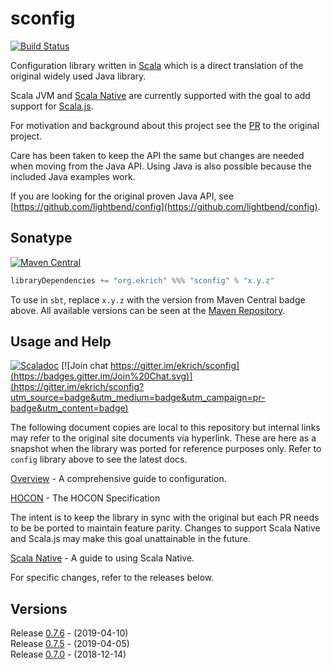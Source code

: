 # sconfig
[![Build Status](https://travis-ci.org/ekrich/sconfig.svg?branch=master)](https://travis-ci.org/ekrich/sconfig)

Configuration library written in [Scala](https://www.scala-lang.org/) which is a direct translation 
of the original widely used Java library.

Scala JVM and [Scala Native](https://scala-native.readthedocs.io/) are currently supported
with the goal to add support for [Scala.js](https://www.scala-js.org/).

For motivation and background about this project see the [PR](https://github.com/lightbend/config/pull/600) 
to the original project.

Care has been taken to keep the API the same but changes are needed when moving from the Java API.
Using Java is also possible because the included Java examples work. 

If you are looking for the original proven Java API, see
[https://github.com/lightbend/config](https://github.com/lightbend/config).


## Sonatype
[![Maven Central](https://img.shields.io/maven-central/v/org.ekrich/sconfig_2.11.svg)](https://maven-badges.herokuapp.com/maven-central/org.ekrich/sconfig_2.11)

```scala
libraryDependencies += "org.ekrich" %%% "sconfig" % "x.y.z"
```

To use in `sbt`, replace `x.y.z` with the version from Maven Central badge above.
All available versions can be seen at the [Maven Repository](https://mvnrepository.com/artifact/org.ekrich/sconfig).

## Usage and Help
[![Scaladoc](https://www.javadoc.io/badge/org.ekrich/sconfig_2.11.svg?label=scaladoc)](https://www.javadoc.io/doc/org.ekrich/sconfig_2.11)
[![Join chat https://gitter.im/ekrich/sconfig](https://badges.gitter.im/Join%20Chat.svg)](https://gitter.im/ekrich/sconfig?utm_source=badge&utm_medium=badge&utm_campaign=pr-badge&utm_content=badge)

The following document copies are local to this repository but internal links may refer to the
original site documents via hyperlink. These are here as a snapshot when the library was ported
for reference purposes only. Refer to `config` library above to see the latest docs.

[Overview](docs/original/README.md) - A comprehensive guide to configuration.

[HOCON](docs/original/HOCON.md) - The HOCON Specification

The intent is to keep the library in sync with the original but each PR needs to be be ported
to maintain feature parity. Changes to support Scala Native and Scala.js may make this goal
unattainable in the future.

[Scala Native](docs/SCALA-NATIVE.md) - A guide to using Scala Native.

For specific changes, refer to the releases below.

## Versions

Release [0.7.6](https://github.com/ekrich/sconfig/releases/tag/v0.7.6) - (2019-04-10)<br/>
Release [0.7.5](https://github.com/ekrich/sconfig/releases/tag/v0.7.5) - (2019-04-05)<br/>
Release [0.7.0](https://github.com/ekrich/sconfig/releases/tag/v0.7.0) - (2018-12-14)
